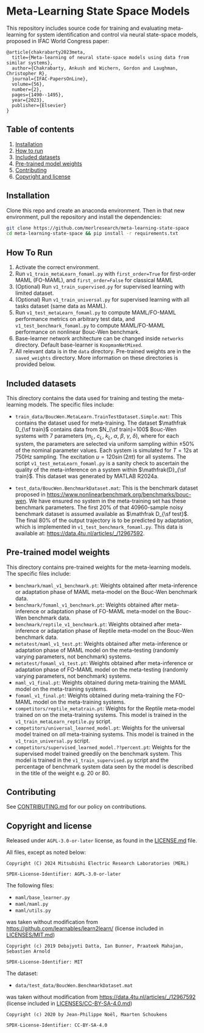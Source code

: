 <!--
Copyright (C) 2024 Mitsubishi Electric Research Laboratories (MERL)

SPDX-License-Identifier: AGPL-3.0-or-later
-->
# Meta-Learning State Space Models

This repository includes source code for training and evaluating meta-learning for system identification and control via neural state-space models, proposed in IFAC World Congress paper:

```
@article{chakrabarty2023meta,
  title={Meta-learning of neural state-space models using data from similar systems},
  author={Chakrabarty, Ankush and Wichern, Gordon and Laughman, Christopher R},
  journal={IFAC-PapersOnLine},
  volume={56},
  number={2},
  pages={1490--1495},
  year={2023},
  publisher={Elsevier}
}
```

## Table of contents

1. [Installation](#installation)
2. [How to run](#how-to-run)
3. [Included datasets](#included-datasets)
4. [Pre-trained model weights](#pre-trained-model-weights)
5. [Contributing](#contributing)
6. [Copyright and license](#copyright-and-license)

## Installation

Clone this repo and create an anaconda environment. Then in that new environment, pull the repository and install the dependencies:
```sh
git clone https://github.com/merlresearch/meta-learning-state-space
cd meta-learning-state-space && pip install -r requirements.txt
```

## How To Run

1. Activate the correct environment.
2. Run `v1_train_metaLearn_fomaml.py` with `first_order=True` for first-order MAML (FO-MAML), and `first_order=False` for classical MAML
3. (Optional) Run `v1_train_supervised.py` for supervised learning with limited dataset.
4. (Optional) Run `v1_train_universal.py` for supervised learning with all tasks dataset (same data as MAML).
5. Run `v1_test_metaLearn_fomaml.py` to compute MAML/FO-MAML performance metrics on arbitrary test data, and `v1_test_benchmark_fomaml.py` to compute MAML/FO-MAML performance on nonlinear Bouc-Wen benchmark.
6. Base-learner network architecture can be changed inside `networks` directory. Default base-learner is `KoopmanNetMixed`.
7. All relevant data is in the `data` directory. Pre-trained weights are in the `saved_weights` directory. More information on these directories is provided below.

## Included datasets

This directory contains the data used for training and testing the meta-learning models. The specific files include:

- `train_data/BoucWen.MetaLearn.TrainTestDataset.Simple.mat`: This contains the dataset used for meta-training. The dataset $\mathfrak D_{\sf train}$ contains data from $N_{\sf train}=100$  Bouc-Wen systems with 7 parameters ($m_L$, $c_L$, $k_L$, $\alpha$, $\beta$, $\gamma$, $\delta$), where for each system, the parameters are selected via uniform sampling within $\pm$50\% of the nominal parameter values. Each system is simulated for $T=12$s at $750$Hz sampling. The excitation $u=120\sin(2\pi t)$ for all systems. The script `v1_test_metaLearn_fomaml.py` is a sanity check to ascertain the quality of the meta-inference on a system within $\mathfrak{D}_{\sf train}$. This dataset was generated by MATLAB R2024a.

- `test_data/BoucWen.BenchmarkDataset.mat`: This is the benchmark dataset proposed in https://www.nonlinearbenchmark.org/benchmarks/bouc-wen. We have ensured no system in the meta-training set has these benchmark parameters. The first 20% of that 40960-sample noisy benchmark dataset is assumed available as $\mathfrak D_{\sf test}$. The final 80% of the output trajectory is to be predicted by adaptation, which is implemented in `v1_test_benchmark_fomaml.py`. This data is available at: https://data.4tu.nl/articles/_/12967592.

## Pre-trained model weights

This directory contains pre-trained weights for the meta-learning models. The specific files include:

- `benchmark/maml_v1_benchmark.pt`: Weights obtained after meta-inference or adaptation phase of MAML meta-model on the Bouc-Wen benchmark data.
- `benchmark/fomaml_v1_benchmark.pt`: Weights obtained after meta-inference or adaptation phase of FO-MAML meta-model on the Bouc-Wen benchmark data.
- `benchmark/reptile_v1_benchmark.pt`: Weights obtained after meta-inference or adaptation phase of Reptile meta-model on the Bouc-Wen benchmark data.
- `metatest/maml_v1_test.pt`: Weights obtained after meta-inference or adaptation phase of MAML model on the meta-testing (randomly varying parameters, not benchmark) systems.
- `metatest/fomaml_v1_test.pt`: Weights obtained after meta-inference or adaptation phase of FO-MAML model on the meta-testing (randomly varying parameters, not benchmark) systems.
- `maml_v1_final.pt`: Weights obtained during meta-training the MAML model on the meta-training systems.
- `fomaml_v1_final.pt`: Weights obtained during meta-training the FO-MAML model on the meta-training systems.
- `competitors/reptile_metatrain.pt`: Weights for the Reptile meta-model trained on on the meta-training systems. This model is trained in the `v1_train_metaLearn_reptile.py` script.
- `competitors/universal_learned_model.pt`: Weights for the universal model trained on _all_ meta-training systems. This model is trained in the `v1_train_universal.py` script.
- `competitors/supervised_learned_model.??percent.pt`: Weights for the supervised model trained greedily on the benchmark system. This model is trained in the `v1_train_supervised.py` script and the percentage of benchmark system data seen by the model is described in the title of the weight e.g. 20 or 80.

## Contributing

See [CONTRIBUTING.md](CONTRIBUTING.md) for our policy on contributions.

## Copyright and license

Released under `AGPL-3.0-or-later` license, as found in the [LICENSE.md](LICENSE.md) file.

All files, except as noted below:

```
Copyright (C) 2024 Mitsubishi Electric Research Laboratories (MERL)

SPDX-License-Identifier: AGPL-3.0-or-later
```

The following files:

- `maml/base_learner.py`
- `maml/maml.py`
- `maml/utils.py`

was taken without modification from https://github.com/learnables/learn2learn/ (license included in [LICENSES/MIT.md](LICENSES/MIT.md))

```
Copyright (c) 2019 Debajyoti Datta, Ian Bunner, Praateek Mahajan, Sebastien Arnold

SPDX-License-Identifier: MIT
```

The dataset:

- `data/test_data/BoucWen.BenchmarkDataset.mat`

was taken without modification from https://data.4tu.nl/articles/_/12967592 (license included in [LICENSES/CC-BY-SA-4.0.md](LICENSES/CC-BY-SA-4.0.md))

```
Copyright (c) 2020 by Jean-Philippe Noël, Maarten Schoukens

SPDX-License-Identifier: CC-BY-SA-4.0
```
